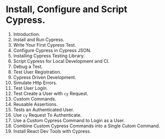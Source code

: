 # Install, Configure and Script Cypress.

1. Introduction.
2. Install and Run Cypress.
3. Write Your First Cypress Test.
4. Configure Cypress in Cypress JSON.
5. Installing Cypress Testing Library.
6. Script Cypress for Local Development and CI.
7. Debug a Test.
8. Test User Registration.
9. Cypress Driven Development.
10. Simulate Http Errors.
11. Test User Login.
12. Test Create a User with `cy` Request.
13. Custom Commands.
14. Reusable Assertions.
15. Tests an Authenticated User.
16. Use `cy` Request To Authenticate.
17. Use a Custom Cypress Command to Login as a User.
18. Combine Custom Cypress Commands into a Single Cutom Command.
19. Install React Dev Tools with Cypress.
